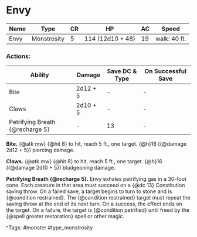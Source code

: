 # Envy

| Name | Type | CR | HP | AC | Speed |
|------|------|----|----|----|-------|
| Envy | Monstrosity | 5 | 114 (12d10 + 48) | 19 | walk: 40 ft. |

### Actions:

| Ability | Damage | Save DC & Type | On Successful Save |
|---------|--------|----------------|--------------------|
| Bite | 2d12 + 5 | - | - |
| Claws | 2d10 + 5 | - | - |
| Petrifying Breath {@recharge 5} | - | 13 | - |


**Bite.** {@atk mw} {@hit 8} to hit, reach 5 ft., one target. {@h}18 ({@damage 2d12 + 5}) piercing damage.

**Claws.** {@atk mw} {@hit 8} to hit, reach 5 ft., one target. {@h}16 ({@damage 2d10 + 5}) bludgeoning damage.

**Petrifying Breath {@recharge 5}.** Envy exhales petrifying gas in a 30-foot cone. Each creature in that area must succeed on a {@dc 13} Constitution saving throw. On a failed save, a target begins to turn to stone and is {@condition restrained}. The {@condition restrained} target must repeat the saving throw at the end of its next turn. On a success, the effect ends on the target. On a failure, the target is {@condition petrified} until freed by the {@spell greater restoration} spell or other magic.

^Tags: #monster #type_monstrosity